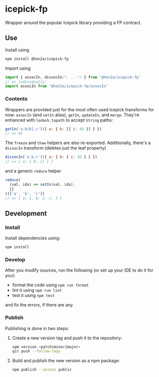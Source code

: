 # icepick-fp

Wrapper around the popular Icepick library providing a FP contract.

## Use

Install using

```sh
npm install @hon2a/icepick-fp
```

Import using

```javascript
import { assocIn, dissocIn/*, ...*/ } from '@hon2a/icepick-fp'
// or individually:
import assocIn from '@hon2a/icepick-fp/assocIn'
```

### Contents

Wrappers are provided just for the most often used Icepick transforms for now:
`assocIn` (and `setIn` alias), `getIn`, `updateIn`, and `merge`. They're enhanced
with `lodash.topath` to accept `String` paths:

```javascript
getIn('a.b[0].c')({ a: { b: [{ c: 42 }] } })
// => 42
```

The `freeze` and `thaw` helpers are also re-exported.
Additionally, there's a `dissocIn` transform (deletes just the leaf property)

```javascript
dissocIn('a.b.c')({ a: { b: { c: 42 } } })
// => { a: { b: {} } }
```

and a generic `reduce` helper

```javascript
reduce(
  (val, idx) => setIn(val, idx),
  {}
)(['a', 'b', 'c'])
// => { a: 1, b: 2, c: 3 }
```

## Development

### Install

Install dependencies using:

```sh
npm install
```

### Develop

After you modify sources, run the following (or set up your IDE to do it for you):

- format the code using `npm run format`
- lint it using `npm run lint`
- test it using `npm test`

and fix the errors, if there are any.

### Publish

Publishing is done in two steps:

1. Create a new version tag and push it to the repository:
    ```sh
    npm version <patch|minor|major>
    git push --follow-tags
    ```
1. Build and publish the new version as a npm package:
    ```sh
    npm publish --access public
    ``` 
